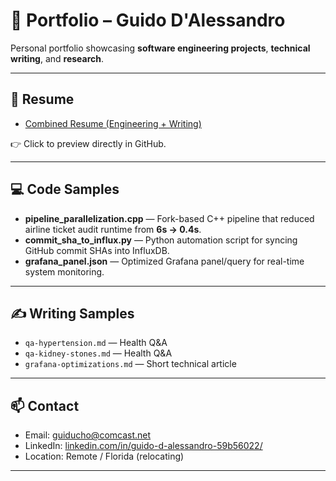 # 📂 Portfolio – Guido D'Alessandro

Personal portfolio showcasing **software engineering projects**, **technical writing**, and **research**.

---

## 📑 Resume
- [Combined Resume (Engineering + Writing)](DAlessandro_Combined_Resume.pdf)


👉 Click to preview directly in GitHub.

---

## 💻 Code Samples

- **pipeline_parallelization.cpp** — Fork-based C++ pipeline that reduced airline ticket audit runtime from **6s → 0.4s**.  
- **commit_sha_to_influx.py** — Python automation script for syncing GitHub commit SHAs into InfluxDB.  
- **grafana_panel.json** — Optimized Grafana panel/query for real-time system monitoring.  


---

## ✍️ Writing Samples
- `qa-hypertension.md` — Health Q&A
- `qa-kidney-stones.md` — Health Q&A
- `grafana-optimizations.md` — Short technical article

---

## 📫 Contact
- Email: [guiducho@comcast.net](mailto:guiducho@comcast.net)  
- LinkedIn: [linkedin.com/in/guido-d-alessandro-59b56022/](https://linkedin.com/in/guido-d-alessandro-59b56022/)  
- Location: Remote / Florida (relocating)

---
